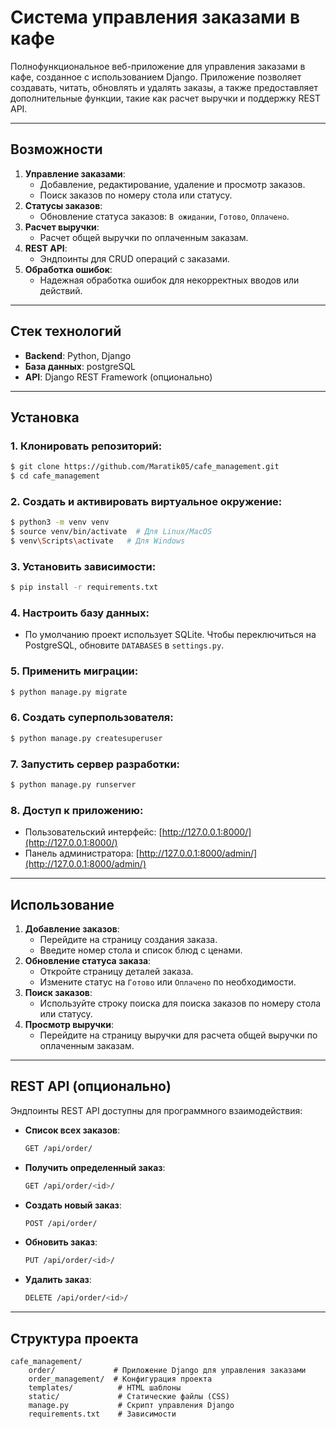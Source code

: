 # Система управления заказами в кафе

Полнофункциональное веб-приложение для управления заказами в кафе, созданное с использованием Django. Приложение позволяет создавать, читать, обновлять и удалять заказы, а также предоставляет дополнительные функции, такие как расчет выручки и поддержку REST API.

---

## Возможности

1. **Управление заказами**:
   - Добавление, редактирование, удаление и просмотр заказов.
   - Поиск заказов по номеру стола или статусу.
2. **Статусы заказов**:
   - Обновление статуса заказов: `В ожидании`, `Готово`, `Оплачено`.
3. **Расчет выручки**:
   - Расчет общей выручки по оплаченным заказам.
4. **REST API**:
   - Эндпоинты для CRUD операций с заказами.
5. **Обработка ошибок**:
   - Надежная обработка ошибок для некорректных вводов или действий.

---

## Стек технологий

- **Backend**: Python, Django 
- **База данных**: postgreSQL
- **API**: Django REST Framework (опционально)

---

## Установка

### 1. Клонировать репозиторий:
```bash
$ git clone https://github.com/Maratik05/cafe_management.git
$ cd cafe_management
```

### 2. Создать и активировать виртуальное окружение:
```bash
$ python3 -m venv venv
$ source venv/bin/activate  # Для Linux/MacOS
$ venv\Scripts\activate   # Для Windows
```

### 3. Установить зависимости:
```bash
$ pip install -r requirements.txt
```

### 4. Настроить базу данных:
- По умолчанию проект использует SQLite. Чтобы переключиться на PostgreSQL, обновите `DATABASES` в `settings.py`.

### 5. Применить миграции:
```bash
$ python manage.py migrate
```

### 6. Создать суперпользователя:
```bash
$ python manage.py createsuperuser
```

### 7. Запустить сервер разработки:
```bash
$ python manage.py runserver
```

### 8. Доступ к приложению:
- Пользовательский интерфейс: [http://127.0.0.1:8000/](http://127.0.0.1:8000/)
- Панель администратора: [http://127.0.0.1:8000/admin/](http://127.0.0.1:8000/admin/)

---

## Использование

1. **Добавление заказов**:
   - Перейдите на страницу создания заказа.
   - Введите номер стола и список блюд с ценами.
2. **Обновление статуса заказа**:
   - Откройте страницу деталей заказа.
   - Измените статус на `Готово` или `Оплачено` по необходимости.
3. **Поиск заказов**:
   - Используйте строку поиска для поиска заказов по номеру стола или статусу.
4. **Просмотр выручки**:
   - Перейдите на страницу выручки для расчета общей выручки по оплаченным заказам.

---

## REST API (опционально)

Эндпоинты REST API доступны для программного взаимодействия:

- **Список всех заказов**:
  ```bash
  GET /api/order/
  ```
- **Получить определенный заказ**:
  ```bash
  GET /api/order/<id>/
  ```
- **Создать новый заказ**:
  ```bash
  POST /api/order/
  ```
- **Обновить заказ**:
  ```bash
  PUT /api/order/<id>/
  ```
- **Удалить заказ**:
  ```bash
  DELETE /api/order/<id>/
  ```


---

## Структура проекта

```
cafe_management/
    order/             # Приложение Django для управления заказами
    order_management/  # Конфигурация проекта
    templates/          # HTML шаблоны
    static/             # Статические файлы (CSS)
    manage.py           # Скрипт управления Django
    requirements.txt    # Зависимости
```


